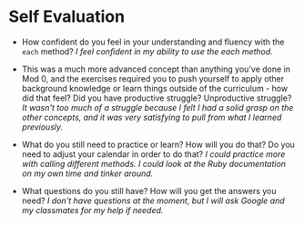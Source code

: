 # Self Evaluation

- How confident do you feel in your understanding and fluency with the `each` method?
*I feel confident in my ability to use the each method.*

- This was a much more advanced concept than anything you've done in Mod 0, and the exercises required you to push yourself to apply other background knowledge or learn things outside of the curriculum - how did that feel? Did you have productive struggle? Unproductive struggle?
*It wasn't too much of a struggle because I felt I had a solid grasp on the other concepts, and it was very satisfying to pull from what I learned previously.*

- What do you still need to practice or learn? How will you do that? Do you need to adjust your calendar in order to do that?
*I could practice more with calling different methods. I could look at the Ruby documentation on my own time and tinker around.*

- What questions do you still have? How will you get the answers you need?
*I don't have questions at the moment, but I will ask Google and my classmates for my help if needed.*
